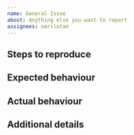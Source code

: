 ```yaml
---
name: General Issue
about: Anything else you want to report
assignees: omrilotan
---
```


## Steps to reproduce
<!-- Describe the operations you have performed -->

## Expected behaviour
<!-- Describe what you expected to happen -->

## Actual behaviour
<!-- Describe what actually occurred -->

## Additional details
<!-- Describe the environment and anything that can help asses the issue -->
